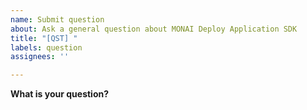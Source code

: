 ```yaml
---
name: Submit question
about: Ask a general question about MONAI Deploy Application SDK
title: "[QST] "
labels: question
assignees: ''

---
```


**What is your question?**
